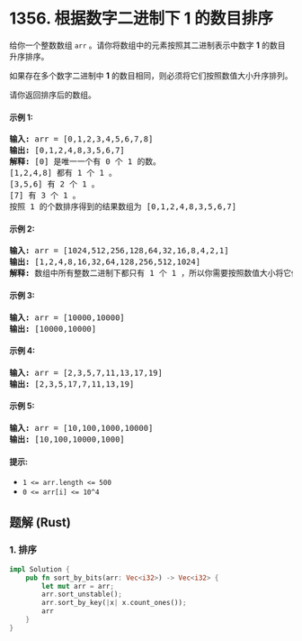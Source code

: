 # 1356. 根据数字二进制下 1 的数目排序
给你一个整数数组 ```arr``` 。请你将数组中的元素按照其二进制表示中数字 **1** 的数目升序排序。

如果存在多个数字二进制中 **1** 的数目相同，则必须将它们按照数值大小升序排列。

请你返回排序后的数组。

#### 示例 1:
<pre>
<strong>输入:</strong> arr = [0,1,2,3,4,5,6,7,8]
<strong>输出:</strong> [0,1,2,4,8,3,5,6,7]
<strong>解释:</strong> [0] 是唯一一个有 0 个 1 的数。
[1,2,4,8] 都有 1 个 1 。
[3,5,6] 有 2 个 1 。
[7] 有 3 个 1 。
按照 1 的个数排序得到的结果数组为 [0,1,2,4,8,3,5,6,7]
</pre>

#### 示例 2:
<pre>
<strong>输入:</strong> arr = [1024,512,256,128,64,32,16,8,4,2,1]
<strong>输出:</strong> [1,2,4,8,16,32,64,128,256,512,1024]
<strong>解释:</strong> 数组中所有整数二进制下都只有 1 个 1 ，所以你需要按照数值大小将它们排序。
</pre>

#### 示例 3:
<pre>
<strong>输入:</strong> arr = [10000,10000]
<strong>输出:</strong> [10000,10000]
</pre>

#### 示例 4:
<pre>
<strong>输入:</strong> arr = [2,3,5,7,11,13,17,19]
<strong>输出:</strong> [2,3,5,17,7,11,13,19]
</pre>

#### 示例 5:
<pre>
<strong>输入:</strong> arr = [10,100,1000,10000]
<strong>输出:</strong> [10,100,10000,1000]
</pre>

#### 提示:
* ```1 <= arr.length <= 500```
* ```0 <= arr[i] <= 10^4```

## 题解 (Rust)

### 1. 排序
```Rust
impl Solution {
    pub fn sort_by_bits(arr: Vec<i32>) -> Vec<i32> {
        let mut arr = arr;
        arr.sort_unstable();
        arr.sort_by_key(|x| x.count_ones());
        arr
    }
}
```

